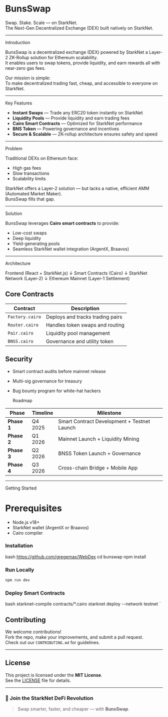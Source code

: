 #  BunsSwap

Swap. Stake. Scale — on StarkNet.  
 The Next-Gen Decentralized Exchange (DEX) built natively on StarkNet.


---

 Introduction

BunsSwap is a decentralized exchange (DEX) powered by StarkNet a Layer-2 ZK-Rollup solution for Ethereum scalability.  
It enables users to swap tokens, provide liquidity, and earn rewards all with near-zero gas fees.

Our mission is simple:  
 To make decentralized trading fast, cheap, and accessible to everyone on StarkNet.

---

 Key Features

-   **Instant Swaps** — Trade any ERC20 token instantly on StarkNet  
-  **Liquidity Pools** — Provide liquidity and earn trading fees  
-  **Cairo Smart Contracts** — Optimized for StarkNet performance  
-  **BNS Token** — Powering governance and incentives  
-  **Secure & Scalable** — ZK-rollup architecture ensures safety and speed  

---

 Problem

Traditional DEXs on Ethereum face:
- High gas fees  
- Slow transactions  
- Scalability limits  

StarkNet offers a Layer-2 solution — but lacks a native, efficient AMM (Automated Market Maker).  
BunsSwap fills that gap.

---

  Solution

BunsSwap leverages **Cairo smart contracts** to provide:
- Low-cost swaps  
- Deep liquidity  
- Yield-generating pools  
- Seamless StarkNet wallet integration (ArgentX, Braavos)

---

 Architecture

Frontend (React + StarkNet.js)
        ↓
Smart Contracts (Cairo)
        ↓
StarkNet Network (Layer-2)
        ↓
Ethereum Mainnet (Layer-1 Settlement)


## **Core Contracts**
| Contract | Description |
|-----------|--------------|
| `Factory.cairo` | Deploys and tracks trading pairs |
| `Router.cairo` | Handles token swaps and routing |
| `Pair.cairo` | Liquidity pool management |
| `BNSS.cairo` | Governance and utility token |



## Security

- Smart contract audits before mainnet release  
- Multi-sig governance for treasury  
- Bug bounty program for white-hat hackers  


  Roadmap

| Phase | Timeline | Milestone |
|--------|-----------|-----------|
| **Phase 1** | Q4 2025 | Smart Contract Development + Testnet Launch |
| **Phase 2** | Q1 2026 | Mainnet Launch + Liquidity Mining |
| **Phase 3** | Q2 2026 | BNSS Token Launch + Governance |
| **Phase 4** | Q3 2026 | Cross-chain Bridge + Mobile App |

---

 Getting Started

# **Prerequisites**
- Node.js v18+  
- StarkNet wallet (ArgentX or Braavos)  
- Cairo compiler

### **Installation**

bash
https://github.com/gregemax/WebDex
cd bunswap
npm install


### **Run Locally**
```bash
npm run dev
```

### Deploy Smart Contracts
bash
starknet-compile contracts/*.cairo
starknet deploy --network testnet
`




##  Contributing

We welcome contributions!  
Fork the repo, make your improvements, and submit a pull request.  
Check out our `CONTRIBUTING.md` for guidelines.

---

## License

This project is licensed under the **MIT License**.  
See the [LICENSE](LICENSE) file for details.

---

### 💫 Join the StarkNet DeFi Revolution
> Swap smarter, faster, and cheaper — with **BunsSwap**.
